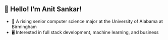 <h2>👀 Hello! I’m Anit Sankar!</h2>
<ul>
  <li> 🏫 A rising senior computer science major at the University of Alabama at Birmingham</li>
  <li> 🖥️ Interested in full stack development, machine learning, and business</li>
</ul>
